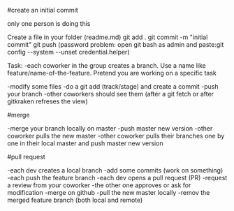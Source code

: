 #create an initial commit

only one person is doing this

Create a file in your folder (readme.md)
git add .
git commit -m "initial commit"
git push (password problem: open git bash as admin and paste:git config --system --unset credential.helper)

Task:
-each coworker in the group creates a branch. Use a name like feature/name-of-the-feature. Pretend you are working on a specific task

-modify some files
-do a git add (track/stage) and create a commit
-push your branch
-other coworkers should see them (after a git fetch or after gitkraken refreses the view)

#merge

-merge your branch locally on master
-push master new version
-other coworker pulls the new master
-other coworker pulls their branches one by one in their local master and push master new version


#pull request

-each dev creates a local branch
-add some commits (work on something)
-each push the feature branch
-each dev opens a pull request (PR)
-request a review from your coworker
-the other one approves or ask for modification
-merge on github
-pull the new master locally
-remov the merged feature branch (both local and remote)